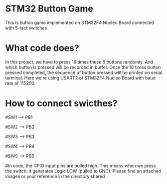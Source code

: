 # STM32 Button Game
This is button game implemented on STM32F4 Nucleo Board connected with 5-tact switches

# What code does?

In this project, we have to press 16 times these 5 buttons randomly. And which button is pressed will be recorded in buffer. Once the 16 times button pressed completed, the sequence of button pressed will be printed on serial terminal. Here we're using USART2 of STM32F4 Nucleo Board with baud rate of 115200.

# How to connect swicthes?

<p> #SW1 --> PB1 </p>
<p> #SW2 --> PB2 </p>
<p> #SW3 --> PB3 </p>
<p> #SW4 --> PB4 </p>
<p> #SW5 --> PB5 </p>

#In code, the GPIO input pins are pulled high. This means when we press the switch, it generates Logic LOW (pulled to GND). Please find an attached images or your reference in the directory shared
